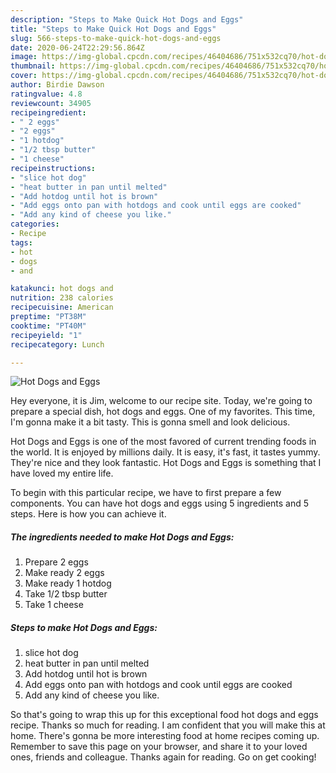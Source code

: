 ```yaml
---
description: "Steps to Make Quick Hot Dogs and Eggs"
title: "Steps to Make Quick Hot Dogs and Eggs"
slug: 566-steps-to-make-quick-hot-dogs-and-eggs
date: 2020-06-24T22:29:56.864Z
image: https://img-global.cpcdn.com/recipes/46404686/751x532cq70/hot-dogs-and-eggs-recipe-main-photo.jpg
thumbnail: https://img-global.cpcdn.com/recipes/46404686/751x532cq70/hot-dogs-and-eggs-recipe-main-photo.jpg
cover: https://img-global.cpcdn.com/recipes/46404686/751x532cq70/hot-dogs-and-eggs-recipe-main-photo.jpg
author: Birdie Dawson
ratingvalue: 4.8
reviewcount: 34905
recipeingredient:
- " 2 eggs"
- "2 eggs"
- "1 hotdog"
- "1/2 tbsp butter"
- "1 cheese"
recipeinstructions:
- "slice hot dog"
- "heat butter in pan until melted"
- "Add hotdog until hot is brown"
- "Add eggs onto pan with hotdogs and cook until eggs are cooked"
- "Add any kind of cheese you like."
categories:
- Recipe
tags:
- hot
- dogs
- and

katakunci: hot dogs and 
nutrition: 238 calories
recipecuisine: American
preptime: "PT38M"
cooktime: "PT40M"
recipeyield: "1"
recipecategory: Lunch

---
```



![Hot Dogs and Eggs](https://img-global.cpcdn.com/recipes/46404686/751x532cq70/hot-dogs-and-eggs-recipe-main-photo.jpg)

Hey everyone, it is Jim, welcome to our recipe site. Today, we're going to prepare a special dish, hot dogs and eggs. One of my favorites. This time, I'm gonna make it a bit tasty. This is gonna smell and look delicious.

Hot Dogs and Eggs is one of the most favored of current trending foods in the world. It is enjoyed by millions daily. It is easy, it's fast, it tastes yummy. They're nice and they look fantastic. Hot Dogs and Eggs is something that I have loved my entire life.




To begin with this particular recipe, we have to first prepare a few components. You can have hot dogs and eggs using 5 ingredients and 5 steps. Here is how you can achieve it.

<!--inarticleads1-->

##### The ingredients needed to make Hot Dogs and Eggs:

1. Prepare  2 eggs
1. Make ready 2 eggs
1. Make ready 1 hotdog
1. Take 1/2 tbsp butter
1. Take 1 cheese




<!--inarticleads2-->

##### Steps to make Hot Dogs and Eggs:

1. slice hot dog
1. heat butter in pan until melted
1. Add hotdog until hot is brown
1. Add eggs onto pan with hotdogs and cook until eggs are cooked
1. Add any kind of cheese you like.




So that's going to wrap this up for this exceptional food hot dogs and eggs recipe. Thanks so much for reading. I am confident that you will make this at home. There's gonna be more interesting food at home recipes coming up. Remember to save this page on your browser, and share it to your loved ones, friends and colleague. Thanks again for reading. Go on get cooking!
